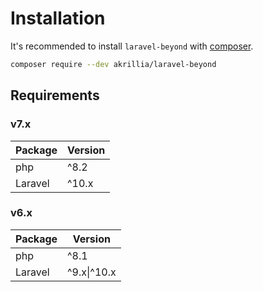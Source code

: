 # Installation
It's recommended to install `laravel-beyond` with [composer](https://getcomposer.org).

```bash
composer require --dev akrillia/laravel-beyond
```

## Requirements

### v7.x
| Package | Version |
|---------|---------|
| php     | ^8.2    |
| Laravel | ^10.x   |

### v6.x
| Package | Version     |
|---------|-------------|
| php     | ^8.1        |
| Laravel | ^9.x\|^10.x |
